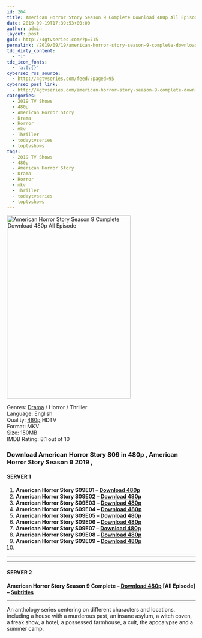```yaml
---
id: 264
title: American Horror Story Season 9 Complete Download 480p All Episode
date: 2019-09-19T17:39:53+00:00
author: admin
layout: post
guid: http://4gtvseries.com/?p=715
permalink: /2019/09/19/american-horror-story-season-9-complete-download-480p-all-episode/
tdc_dirty_content:
  - "1"
tdc_icon_fonts:
  - 'a:0:{}'
cyberseo_rss_source:
  - http://4gtvseries.com/feed/?paged=95
cyberseo_post_link:
  - http://4gtvseries.com/american-horror-story-season-9-complete-download-480p-all-episode/
categories:
  - 2019 TV Shows
  - 480p
  - American Horror Story
  - Drama
  - Horror
  - mkv
  - Thriller
  - todaytvseries
  - toptvshows
tags:
  - 2019 TV Shows
  - 480p
  - American Horror Story
  - Drama
  - Horror
  - mkv
  - Thriller
  - todaytvseries
  - toptvshows
---
```

<img loading="lazy" class="aligncenter" src="https://3.bp.blogspot.com/-y8QBBw9cJEA/XYO7sS_oRKI/AAAAAAAAABM/_51qPbBtr2YxJUP_K8WzKVjKXMHp_LWewCK4BGAYYCw/s1600/American%2BHorror%2BStory%2BSeason%2B9.jpg" alt="American Horror Story Season 9 Complete Download 480p All Episode" width="330" height="488" />

Genres:&nbsp;<a href="http://4gtvseries.com/tag/drama/" data-wpel-link="internal">Drama</a> / Horror / Thriller  
Language: English  
Quality:&nbsp;<a href="http://4gtvseries.com/tag/480p/" data-wpel-link="internal">480p</a> HDTV  
Format: MKV  
Size: 150MB  
IMDB Rating: 8.1 out of 10

### **Download American Horror Story S09 in 480p , American Horror Story Season 9 2019 ,&nbsp;**

#### <span><strong>SERVER 1</strong></span>

  1. **American Horror Story S09E01 – <a href="http://slink.dl480p.xyz/AHjeVOap" data-wpel-link="external" target="_blank" rel="nofollow external noopener noreferrer" class="wpel-icon-left"><i class="wpel-icon fa fa-download" aria-hidden="true"></i>Download 480p</a>**
  2. **American Horror Story S09E02 –** <a href="http://slink.dl480p.xyz/f8V0Dhy3" data-wpel-link="external" target="_blank" rel="nofollow external noopener noreferrer" class="wpel-icon-left"><i class="wpel-icon fa fa-download" aria-hidden="true"></i><b>Download 480p</b></a>
  3. **American Horror Story S09E03 –** <a href="http://slink.dl480p.xyz/ot2NGfSh" data-wpel-link="external" target="_blank" rel="nofollow external noopener noreferrer" class="wpel-icon-left"><i class="wpel-icon fa fa-download" aria-hidden="true"></i><b>Download 480p</b></a>
  4. **American Horror Story S09E04 –** <a href="http://slink.dl480p.xyz/XONNkB" data-wpel-link="external" target="_blank" rel="nofollow external noopener noreferrer" class="wpel-icon-left"><i class="wpel-icon fa fa-download" aria-hidden="true"></i><b>Download 480p</b></a>
  5. **American Horror Story S09E05 –** <a href="http://slink.dl480p.xyz/6kAWkSQ" data-wpel-link="external" target="_blank" rel="nofollow external noopener noreferrer" class="wpel-icon-left"><i class="wpel-icon fa fa-download" aria-hidden="true"></i><b>Download 480p</b></a>
  6. **American Horror Story S09E06 –** <a href="http://slink.dl480p.xyz/w4FMJFa" data-wpel-link="external" target="_blank" rel="nofollow external noopener noreferrer" class="wpel-icon-left"><i class="wpel-icon fa fa-download" aria-hidden="true"></i><b>Download 480p</b></a>
  7. **American Horror Story S09E07 –** <a href="http://slink.dl480p.xyz/YrAytb90" data-wpel-link="external" target="_blank" rel="nofollow external noopener noreferrer" class="wpel-icon-left"><i class="wpel-icon fa fa-download" aria-hidden="true"></i><b>Download 480p</b></a>
  8. **American Horror Story S09E08 –** <a href="http://slink.dl480p.xyz/P5541DzA" data-wpel-link="external" target="_blank" rel="nofollow external noopener noreferrer" class="wpel-icon-left"><i class="wpel-icon fa fa-download" aria-hidden="true"></i><b>Download 480p</b></a>
  9. **American Horror Story S09E09 –** <a href="http://slink.dl480p.xyz/Lk3Q6" data-wpel-link="external" target="_blank" rel="nofollow external noopener noreferrer" class="wpel-icon-left"><i class="wpel-icon fa fa-download" aria-hidden="true"></i><b>Download 480p</b></a>
 10. 

* * *

* * *

#### <span><strong>SERVER 2</strong></span>

**American Horror Story Season 9 Complete – <a href="http://dl480p.xyz/490/" data-wpel-link="external" target="_blank" rel="nofollow external noopener noreferrer" class="wpel-icon-left"><i class="wpel-icon fa fa-download" aria-hidden="true"></i>Download 480p</a> [All Episode] – <a href="https://subscene.com/subtitles/american-horror-story-ninth-season" data-wpel-link="external" target="_blank" rel="nofollow external noopener noreferrer" class="wpel-icon-left"><i class="wpel-icon fa fa-download" aria-hidden="true"></i>Subtitles</a>**

* * *

An anthology series centering on different characters and locations, including a house with a murderous past, an insane asylum, a witch coven, a freak show, a hotel, a possessed farmhouse, a cult, the apocalypse and a summer camp.

<div align="center">
</div>
